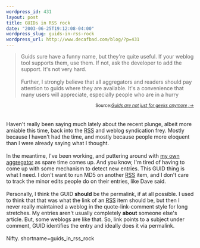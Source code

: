 ```yaml
--- 
wordpress_id: 431
layout: post
title: GUIDs in RSS rock
date: "2003-06-25T19:12:08-04:00"
wordpress_slug: guids-in-rss-rock
wordpress_url: http://www.decafbad.com/blog/?p=431
---
```

<blockquote cite="http://backend.userland.com/permalinksNewsAggregators">Guids sure have a funny name, but they're quite useful. If your weblog tool supports them, use them. If not, ask the developer to add the support. It's not very hard.
<br /><br />
Further, I strongly believe that all aggregators and readers should pay attention to guids where they are available. It's a convenience that many users will appreciate, especially people who are in a hurry</blockquote>
<div class="credit" align="right"><small>Source:<cite><a href="http://backend.userland.com/permalinksNewsAggregators">Guids are not just for geeks anymore ;-></a></cite></small></div>
<br /><br />
Haven't really been saying much lately about the recent plunge, albeit more amiable this time, back
into the <a href="http://www.decafbad.com/twiki/bin/view/Main/RSS">RSS</a> and weblog syndication frey.  Mostly because I haven't had the time, and mostly because
people more eloquent than I were already saying what I thought.
<br /><br />
In the meantime, I've been working, and puttering around with 
<a href="http://www.decafbad.com/viewcvs.cgi/dbagg/" target="_top">my own aggregator</a> as spare time comes up.
And you know, I'm tired of having to come up with some mechanism to detect new entries.
This GUID thing is what I need.  I don't want to run MD5 on another <a href="http://www.decafbad.com/twiki/bin/view/Main/RSS">RSS</a> item, and I don't
care to track the minor edits people do on their entries, like Dave said.
<br /><br />
Personally, I think the GUID <strong>should</strong> be the permalink, if at all possible.  I used 
to think that that was what the link of an <a href="http://www.decafbad.com/twiki/bin/view/Main/RSS">RSS</a> item should be, but then I never really
maintained a weblog in the quote-link-comment style for long stretches.  My entries
aren't usually completely <strong>about</strong> someone else's article.  But, some weblogs are 
like that.  So, link points to a subject under comment, GUID identifies the entry and
ideally does it via permalink.
<br /><br />
Nifty.
<!--more-->
shortname=guids_in_rss_rock
